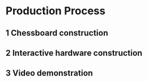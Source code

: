 # Production Process
## 1 Chessboard construction

## 2 Interactive hardware construction

## 3 Video demonstration
